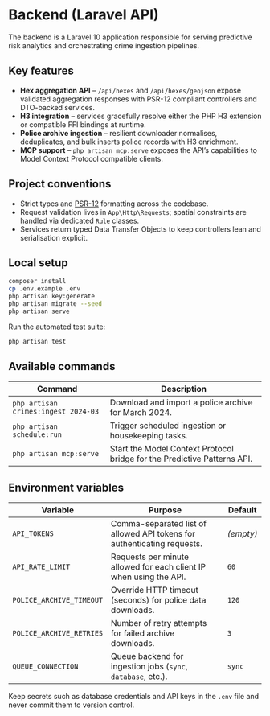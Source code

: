 # Backend (Laravel API)

The backend is a Laravel 10 application responsible for serving predictive risk analytics and orchestrating crime ingestion pipelines.

## Key features

- **Hex aggregation API** – `/api/hexes` and `/api/hexes/geojson` expose validated aggregation responses with PSR-12 compliant controllers and DTO-backed services.
- **H3 integration** – services gracefully resolve either the PHP H3 extension or compatible FFI bindings at runtime.
- **Police archive ingestion** – resilient downloader normalises, deduplicates, and bulk inserts police records with H3 enrichment.
- **MCP support** – `php artisan mcp:serve` exposes the API’s capabilities to Model Context Protocol compatible clients.

## Project conventions

- Strict types and [PSR-12](https://www.php-fig.org/psr/psr-12/) formatting across the codebase.
- Request validation lives in `App\Http\Requests`; spatial constraints are handled via dedicated `Rule` classes.
- Services return typed Data Transfer Objects to keep controllers lean and serialisation explicit.

## Local setup

```bash
composer install
cp .env.example .env
php artisan key:generate
php artisan migrate --seed
php artisan serve
```

Run the automated test suite:

```bash
php artisan test
```

## Available commands

| Command | Description |
|---------|-------------|
| `php artisan crimes:ingest 2024-03` | Download and import a police archive for March 2024. |
| `php artisan schedule:run` | Trigger scheduled ingestion or housekeeping tasks. |
| `php artisan mcp:serve` | Start the Model Context Protocol bridge for the Predictive Patterns API. |

## Environment variables

| Variable | Purpose | Default |
|----------|---------|---------|
| `API_TOKENS` | Comma-separated list of allowed API tokens for authenticating requests. | _(empty)_ |
| `API_RATE_LIMIT` | Requests per minute allowed for each client IP when using the API. | `60` |
| `POLICE_ARCHIVE_TIMEOUT` | Override HTTP timeout (seconds) for police data downloads. | `120` |
| `POLICE_ARCHIVE_RETRIES` | Number of retry attempts for failed archive downloads. | `3` |
| `QUEUE_CONNECTION` | Queue backend for ingestion jobs (`sync`, `database`, etc.). | `sync` |

Keep secrets such as database credentials and API keys in the `.env` file and never commit them to version control.
